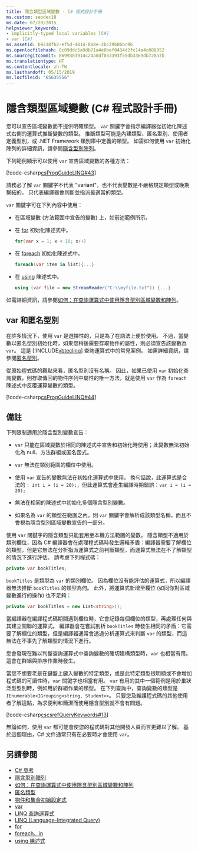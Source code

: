 ```yaml
---
title: 隱含類型區域變數 - C# 程式設計手冊
ms.custom: seodec18
ms.date: 07/20/2015
helpviewer_keywords:
- implicitly-typed local variables [C#]
- var [C#]
ms.assetid: b9218fb2-ef5d-4814-8a8e-2bc29b0bbc9b
ms.openlocfilehash: 8c09ddc5a9db71a4e0bef0434d2fc14a4c088352
ms.sourcegitcommit: 8699383914c24a0df033393f55db3369db728a7b
ms.translationtype: HT
ms.contentlocale: zh-TW
ms.lasthandoff: 05/15/2019
ms.locfileid: "65635556"
---
```

# <a name="implicitly-typed-local-variables-c-programming-guide"></a>隱含類型區域變數 (C# 程式設計手冊)

您可以宣告區域變數而不提供明確類型。 `var` 關鍵字會指示編譯器從初始化陳述式右側的運算式推斷變數的類型。 推斷類型可能是內建類型、匿名型別、使用者定義型別，或 .NET Framework 類別庫中定義的類型。 如需如何使用 `var` 初始化陣列的詳細資訊，請參閱[隱含型別陣列](../arrays/implicitly-typed-arrays.md)。

下列範例顯示可以使用 `var` 宣告區域變數的各種方法：

[!code-csharp[csProgGuideLINQ#43](~/samples/snippets/csharp/VS_Snippets_VBCSharp/csProgGuideLINQ/CS/csRef30LangFeatures_2.cs#43)]

請務必了解 `var` 關鍵字不代表 "variant"，也不代表變數是不嚴格規定類型或晚期繫結的。 只代表編譯器會判斷並指派最適當的類型。

`var` 關鍵字可在下列內容中使用：

- 在區域變數 (方法範圍中宣告的變數) 上，如前述範例所示。

- 在 [for](../../language-reference/keywords/for.md) 初始化陳述式中。

    ```csharp
    for(var x = 1; x < 10; x++)
    ```

- 在 [foreach](../../language-reference/keywords/foreach-in.md) 初始化陳述式中。

    ```csharp
    foreach(var item in list){...}
    ```

- 在 [using](../../language-reference/keywords/using-statement.md) 陳述式中。

    ```csharp
    using (var file = new StreamReader("C:\\myfile.txt")) {...}
    ```

如需詳細資訊，請參閱[如何：在查詢運算式中使用隱含型別區域變數和陣列](how-to-use-implicitly-typed-local-variables-and-arrays-in-a-query-expression.md)。

## <a name="var-and-anonymous-types"></a>var 和匿名型別

在許多情況下，使用 `var` 是選擇性的，只是為了在語法上便於使用。 不過，當變數以匿名型別初始化時，如果您稍後需要存取物件的屬性，則必須宣告該變數為 `var`。 這是 [!INCLUDE[vbteclinq](~/includes/vbteclinq-md.md)] 查詢運算式中的常見案例。 如需詳細資訊，請參閱[匿名型別](anonymous-types.md)。

從原始程式碼的觀點來看，匿名型別沒有名稱。 因此，如果已使用 `var` 初始化查詢變數，則存取傳回的物件序列中屬性的唯一方法，就是使用 `var` 作為 `foreach` 陳述式中反覆運算變數的類型。

[!code-csharp[csProgGuideLINQ#44](~/samples/snippets/csharp/VS_Snippets_VBCSharp/csProgGuideLINQ/CS/csRef30LangFeatures_2.cs#44)]

## <a name="remarks"></a>備註

下列限制適用於隱含型別變數宣告：

- `var` 只能在區域變數於相同的陳述式中宣告和初始化時使用；此變數無法初始化為 null、方法群組或匿名函式。

- `var` 無法在類別範圍的欄位中使用。

- 使用 `var` 宣告的變數無法在初始化運算式中使用。 換句話說，此運算式是合法的 `: int i = (i = 20);`，但此運算式會產生編譯時期錯誤︰`var i = (i = 20);`

- 無法在相同的陳述式中初始化多個隱含型別變數。

- 如果名為 `var` 的類型在範圍之內，則 `var` 關鍵字會解析成該類型名稱，而且不會視為隱含型別區域變數宣告的一部分。

使用 `var` 關鍵字的隱含類型只能套用至本機方法範圍的變數。 隱含類型不適用於類別欄位，因為 C# 編譯器會在處理程式碼時發生邏輯矛盾：編譯器需要了解欄位的類型，但是它無法在分析指派運算式之前判斷類型，而運算式無法在不了解類型的情況下進行評估。 請考慮下列程式碼：

```csharp
private var bookTitles;
```

`bookTitles` 是類型為 `var` 的類別欄位。 因為欄位沒有能評估的運算式，所以編譯器無法推斷 `bookTitles` 的類型為何。 此外，將運算式新增至欄位 (如同你對區域變數進行的操作) 也不足夠：

```csharp
private var bookTitles = new List<string>();
```

當編譯器在編譯程式碼期間遇到欄位時，它會記錄每個欄位的類型，再處理任何與其建立關聯的運算式。 編譯器會在嘗試剖析 `bookTitles` 時發生相同的矛盾：它需要了解欄位的類型，但是編譯器通常會透過分析運算式來判斷 `var` 的類型，而這無法在不事先了解類型的情況下進行。

您會發現在難以判斷查詢運算式中查詢變數的確切建構類型時，`var` 也相當有用。 這會在群組與排序作業時發生。

當您不想要老是在鍵盤上鍵入變數的特定類型，或是此特定類型很明顯或不會增加程式碼的可讀性時，`var` 關鍵字也相當有用。 `var` 有用的其中一個範例是用於巢狀泛型型別時，例如用於群組作業的類型。 在下列查詢中，查詢變數的類型是 `IEnumerable<IGrouping<string, Student>>`。 只要您及維護程式碼的其他使用者了解這點，為求便利和簡潔而使用隱含型別就不會有問題。

[!code-csharp[cscsrefQueryKeywords#13](~/samples/snippets/csharp/VS_Snippets_VBCSharp/CsCsrefQueryKeywords/CS/Group.cs#13)]

無論如何，使用 `var` 都可能會使您的程式碼對其他開發人員而言更難以了解。 基於這個理由，C# 文件通常只有在必要時才會使用 `var`。

## <a name="see-also"></a>另請參閱

- [C# 參考](../../language-reference/index.md)
- [隱含型別陣列](../arrays/implicitly-typed-arrays.md)
- [如何：在查詢運算式中使用隱含型別區域變數和陣列](how-to-use-implicitly-typed-local-variables-and-arrays-in-a-query-expression.md)
- [匿名類型](anonymous-types.md)
- [物件和集合初始設定式](object-and-collection-initializers.md)
- [var](../../language-reference/keywords/var.md)
- [LINQ 查詢運算式](../linq-query-expressions/index.md)
- [LINQ (Language-Integrated Query)](../../linq/index.md)
- [for](../../language-reference/keywords/for.md)
- [foreach、in](../../language-reference/keywords/foreach-in.md)
- [using 陳述式](../../language-reference/keywords/using-statement.md)
